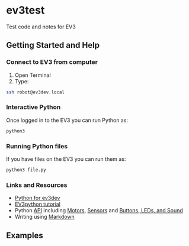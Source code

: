 # ev3test
Test code and notes for EV3

## Getting Started and Help

### Connect to EV3 from computer
1. Open Terminal
2. Type:
```bash
ssh robot@ev3dev.local
```
### Interactive Python
Once logged in to the EV3 you can run Python as:
```bash
python3
```

### Running Python files
If you have files on the EV3 you can run them as:
```bash
python3 file.py
```

### Links and Resources
* [Python for ev3dev](https://github.com/rhempel/ev3dev-lang-python)
* [EV3python tutorial](https://sites.google.com/site/ev3python/)
* Python [API](https://python-ev3dev.readthedocs.io/en/latest/spec.html) including [Motors](https://python-ev3dev.readthedocs.io/en/latest/motors.html), [Sensors](https://python-ev3dev.readthedocs.io/en/latest/sensors.html) and [Buttons, LEDs, and Sound](https://python-ev3dev.readthedocs.io/en/latest/other.html)
* Writing using [Markdown](https://github.com/adam-p/markdown-here/wiki/Markdown-Cheatsheet)

## Examples
